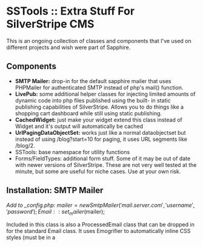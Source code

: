 SSTools :: Extra Stuff For SilverStripe CMS
===========================================

This is an ongoing collection of classes and components that
I've used on different projects and wish were part of Sapphire.

Components
----------

 * __SMTP Mailer:__ drop-in for the default sapphire mailer that uses 
   PHPMailer for authenticated SMTP instead of php's mail() function.
 * __LivePub:__ some additional helper classes for injecting limited
   amounts of dynamic code into php files published using the built-
   in static publishing capabilities of SilverStripe. Allows you
   to do things like a shopping cart dashboard while still using
   static publishing.
 * __CachedWidget:__ just make your widget extend this class instead
   of Widget and it's output will automatically be cached
 * __UrlPagingDataObjectSet:__ works just like a normal dataobjectset
   but instead of using /blog?start=10 for paging, it uses URL segments like
   /blog/2.
 * SSTools: base namespace for utility functions
 * Forms/FieldTypes: additional form stuff. Some of it may be out of date with
   newer versions of SilverStripe. These are not very well tested at
   the minute, but some are useful for niche cases. Use at your own risk.

Installation: SMTP Mailer
-------------------------

*Add to _config.php:*
	$mailer = new SmtpMailer('mail.server.com', 'username', 'password');
	Email::set_mailer($mailer);

Included in this class is also a ProcessedEmail class that can be dropped
in for the standard Email class. It uses Emogrifier to automatically
inline CSS styles (must be in a <style> tag)

Installation: LivePub
---------------------

1. Follow basic staticpublisher instructions at http://doc.silverstripe.org/staticpublisher
   *NOTE: you have to use 'php' not 'html' caching. Also, note that it has only been tested
   with filesystempublisher*
2. Comment out or remove cache management stuff in _cms/code/staticpublisher/CachedPHPPage.tmpl_
   (only \*\*CONTENT\*\* is required)
3. In _cms/code/staticpublisher/FilesystemPublisher.php_, apply the appropriate patch from
   the _sstools/code/livepub/patches_ folder (or simply follow the instructions in the 
   MANUAL.md file in the same folder)
4. Wrap anything that you don't want cached (is_ajax, session, etc) using eval_php, exec_php,
   include_php, ViewableWrapper or controller hooks.
5. If you want the default template hooks, add this to _mysite/_config.php_
		Object::add_extension("Page_Controller", "LivePubHelper_ControllerHooks");
